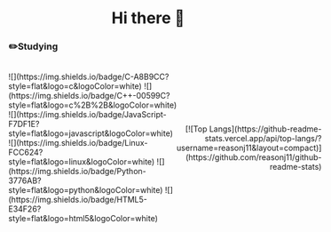 <h1 align="center">
Hi there 👋
</h1>

<h3 align="left">✏️Studying</h3>

<div style="display: flex; align-items: center; justify-content: space-between;">
  <div>
    <p align="left">
      ![](https://img.shields.io/badge/C-A8B9CC?style=flat&logo=c&logoColor=white)
      ![](https://img.shields.io/badge/C++-00599C?style=flat&logo=c%2B%2B&logoColor=white)
      ![](https://img.shields.io/badge/JavaScript-F7DF1E?style=flat&logo=javascript&logoColor=white)
      </br>
      ![](https://img.shields.io/badge/Linux-FCC624?style=flat&logo=linux&logoColor=white)
      ![](https://img.shields.io/badge/Python-3776AB?style=flat&logo=python&logoColor=white)
      ![](https://img.shields.io/badge/HTML5-E34F26?style=flat&logo=html5&logoColor=white)
    </p>
  </div>
  <div>
    <p align="right">
      [![Top Langs](https://github-readme-stats.vercel.app/api/top-langs/?username=reasonj11&layout=compact)](https://github.com/reasonj11/github-readme-stats)
    </p>
  </div>
</div>
